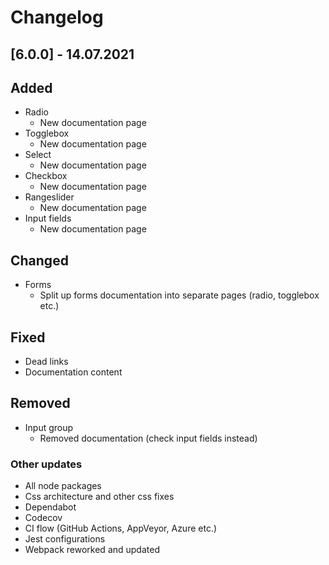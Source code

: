 # Changelog

## [6.0.0] - 14.07.2021

## Added
- Radio
  - New documentation page
- Togglebox
  - New documentation page
- Select
  - New documentation page
- Checkbox
  - New documentation page
- Rangeslider
  - New documentation page
- Input fields
  - New documentation page

## Changed
- Forms
  - Split up forms documentation into separate pages (radio, togglebox etc.)

## Fixed
- Dead links
- Documentation content

## Removed
- Input group
  - Removed documentation (check input fields instead)

### Other updates
- All node packages
- Css architecture and other css fixes
- Dependabot
- Codecov
- CI flow (GitHub Actions, AppVeyor, Azure etc.)
- Jest configurations
- Webpack reworked and updated